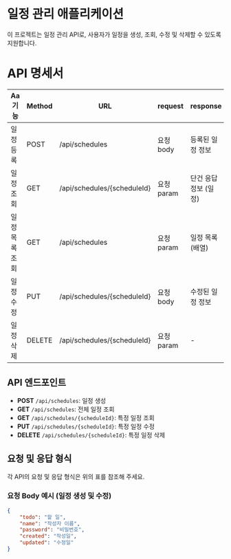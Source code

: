 # 일정 관리 애플리케이션

이 프로젝트는 일정 관리 API로, 사용자가 일정을 생성, 조회, 수정 및 삭제할 수 있도록 지원합니다.

# API 명세서

| Aa 기능       | Method | URL                       | request         | response      | 상태코드    |
|---------------|--------|---------------------------|------------------|---------------|-------------|
| 일정 등록     | POST   | /api/schedules             | 요청 body       | 등록된 일정 정보 | 200: 정상등록 |
| 일정 조회     | GET    | /api/schedules/{scheduleId} | 요청 param      | 단건 응답 정보 (일정) | 200: 정상조회 |
| 일정 목록 조회 | GET    | /api/schedules             | 요청 param      | 일정 목록 (배열) | 200: 정상조회 |
| 일정 수정     | PUT    | /api/schedules/{scheduleId} | 요청 body       | 수정된 일정 정보 | 200: 정상수정 |
| 일정 삭제     | DELETE | /api/schedules/{scheduleId} | 요청 param      | -             | 200: 정상삭제 |


## API 엔드포인트

- **POST** `/api/schedules`: 일정 생성
- **GET** `/api/schedules`: 전체 일정 조회
- **GET** `/api/schedules/{scheduleId}`: 특정 일정 조회
- **PUT** `/api/schedules/{scheduleId}`: 특정 일정 수정
- **DELETE** `/api/schedules/{scheduleId}`: 특정 일정 삭제

## 요청 및 응답 형식

각 API의 요청 및 응답 형식은 위의 표를 참조해 주세요.

### 요청 Body 예시 (일정 생성 및 수정)

```json
{
    "todo": "할 일",
    "name": "작성자 이름",
    "password": "비밀번호",
    "created": "작성일",
    "updated": "수정일"
}
